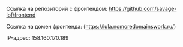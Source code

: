Ссылка на репозиторий с фронтендом: https://github.com/savage-lof/frontend

Ссылка на домен фронтенда: (https://lula.nomoredomainswork.ru/)

IP-адрес: 158.160.170.189
